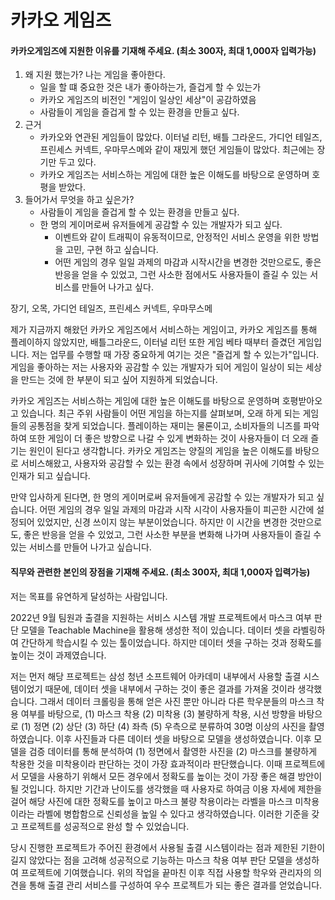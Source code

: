 # 카카오 게임즈

#### 카카오게임즈에 지원한 이유를 기재해 주세요. (최소 300자, 최대 1,000자 입력가능)

1. 왜 지원 했는가? 나는 게임을 좋아한다.
   - 일을 할 떄 중요한 것은 내가 좋아하는가, 즐겁게 할 수 있는가
   - 카카오 게임즈의 비전인 "게임이 일상인 세상"이 공감하였음
   - 사람들이 게임을 즐겁게 할 수 있는 환경을 만들고 싶다.
2. 근거 
   - 카카오와 연관된 게임들이 많았다. 이터널 리턴, 배틀 그라운드, 가디언 테일즈, 프린세스 커넥트, 우마무스메와 같이 재밌게 했던 게임들이 많았다. 최근에는 장기만 두고 있다.
   - 카카오 게임즈는 서비스하는 게임에 대한 높은 이해도를 바탕으로 운영하며 호평을 받았다.
3. 들어가서 무엇을 하고 싶은가? 
   - 사람들이 게임을 즐겁게 할 수 있는 환경을 만들고 싶다.
   - 한 명의 게이머로써 유저들에게 공감할 수 있는 개발자가 되고 싶다.
     - 이벤트와 같이 트래픽이 유동적이므로, 안정적인 서비스 운영을 위한 방법을 고민, 구현 하고 싶습니다.
     - 어떤 게임의 경우 일일 과제의 마감과 시작시간을 변경한 것만으로도, 좋은 반응을 얻을 수 있었고, 그런 사소한 점에서도 사용자들이 즐길 수 있는 서비스를 만들어 나가고 싶다.



장기, 오목, 가디언 테일즈, 프린세스 커넥트, 우마무스메

 제가 지금까지 해왔던 카카오 게임즈에서 서비스하는 게임이고, 카카오 게임즈를 통해 플레이하지 않았지만, 배틀그라운드, 이터널 리턴 또한 게임 베타 때부터 즐겼던 게임입니다. 저는 업무를 수행할 때 가장 중요하게 여기는 것은 "즐겁게 할 수 있는가"입니다. 게임을 좋아하는 저는 사용자와 공감할 수 있는 개발자가 되어 게임이 일상이 되는 세상을 만드는 것에 한 부분이 되고 싶어 지원하게 되었습니다.

 카카오 게임즈는 서비스하는 게임에 대한 높은 이해도를 바탕으로 운영하며 호평받아오고 있습니다. 최근 주위 사람들이 어떤 게임을 하는지를 살펴보며, 오래 하게 되는 게임들의 공통점을 찾게 되었습니다. 플레이하는 재미는 물론이고, 소비자들의 니즈를 파악하여 또한 게임이 더 좋은 방향으로 나갈 수 있게 변화하는 것이 사용자들이 더 오래 즐기는 원인이 된다고 생각합니다. 카카오 게임즈는 양질의 게임을 높은 이해도를 바탕으로 서비스해왔고, 사용자와 공감할 수 있는 환경 속에서 성장하며 귀사에 기여할 수 있는 인재가 되고 싶습니다.

 만약 입사하게 된다면, 한 명의 게이머로써 유저들에게 공감할 수 있는 개발자가 되고 싶습니다. 어떤 게임의 경우 일일 과제의 마감과 시작 시각이 사용자들이 피곤한 시간에 설정되어 있었지만, 신경 쓰이지 않는 부분이었습니다. 하지만 이 시간을 변경한 것만으로도, 좋은 반응을 얻을 수 있었고, 그런 사소한 부분을 변화해 나가며 사용자들이 즐길 수 있는 서비스를 만들어 나가고 싶습니다.



#### 직무와 관련한 본인의 장점을 기재해 주세요. (최소 300자, 최대 1,000자 입력가능)

저는 목표를 유연하게 달성하는 사람입니다.

 2022년 9월 팀원과 출결을 지원하는 서비스 시스템 개발 프로젝트에서 마스크 여부 판단 모델을 Teachable Machine을 활용해 생성한 적이 있습니다. 데이터 셋을 라벨링하여 간단하게 학습시킬 수 있는 툴이었습니다. 하지만 데이터 셋을 구하는 것과 정확도를 높이는 것이 과제였습니다.

 저는 먼저 해당 프로젝트는 삼성 청년 소프트웨어 아카데미 내부에서 사용할 출결 시스템이었기 때문에, 데이터 셋을 내부에서 구하는 것이 좋은 결과를 가져올 것이라 생각했습니다. 그래서 데이터 크롤링을 통해 얻은 사진 뿐만 아니라 다른 학우분들의 마스크 착용 여부를 바탕으로, (1) 마스크 착용 (2) 미착용 (3) 불량하게 착용, 시선 방향을 바탕으로 (1) 정면 (2) 상단 (3) 하단 (4) 좌측 (5) 우측으로 분류하여 30명 이상의 사진을 촬영하였습니다. 이후 사진들과 다른 데이터 셋을 바탕으로 모델을 생성하였습니다. 이후 모델을 검증 데이터를 통해 분석하여 (1) 정면에서 촬영한 사진을 (2) 마스크를 불량하게 착용한 것을 미착용이라 판단하는 것이 가장 효과적이라 판단했습니다. 이때 프로젝트에서 모델을 사용하기 위해서 모든 경우에서 정확도를 높이는 것이 가장 좋은 해결 방안이 될 것입니다. 하지만 기간과 난이도를 생각했을 때 사용자로 하여금 이용 자세에 제한을 걸어 해당 사진에 대한 정확도를 높이고 마스크 불량 착용이라는 라벨을 마스크 미착용이라는 라벨에 병합함으로 신뢰성을 높일 수 있다고 생각하였습니다. 이러한 기준을 갖고 프로젝트를 성공적으로 완성 할 수 있었습니다.

 당시 진행한 프로젝트가 주어진 환경에서 사용될 출결 시스템이라는 점과 제한된 기한이 길지 않았다는 점을 고려해 성공적으로 기능하는 마스크 착용 여부 판단 모델을 생성하여 프로젝트에 기여했습니다. 위의 작업을 끝마친 이후 직접 사용할 학우와 관리자의 의견을 통해 출결 관리 서비스를 구성하여 우수 프로젝트가 되는 좋은 결과를 얻었습니다.